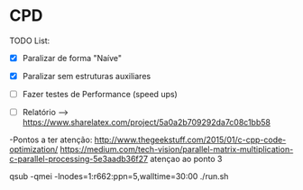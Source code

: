 # CPD
TODO List:
- [x] Paralizar de forma  "Naíve"
- [x] Paralizar sem estruturas auxiliares
- [ ] Fazer testes de Performance (speed ups)
- [ ] Relatório  --> https://www.sharelatex.com/project/5a0a2b709292da7c08c1bb58



-Pontos a ter atenção: http://www.thegeekstuff.com/2015/01/c-cpp-code-optimization/
https://medium.com/tech-vision/parallel-matrix-multiplication-c-parallel-processing-5e3aadb36f27
atençao ao ponto 3


qsub -qmei -lnodes=1:r662:ppn=5,walltime=30:00 ./run.sh
